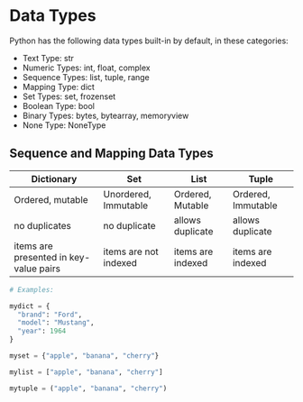 # Data Types

Python has the following data types built-in by default, in these categories:

- Text Type: str
- Numeric Types: int, float, complex
- Sequence Types: list, tuple, range
- Mapping Type: dict
- Set Types: set, frozenset
- Boolean Type: bool
- Binary Types: bytes, bytearray, memoryview
- None Type: NoneType

## Sequence and Mapping Data Types

| **Dictionary**                         | **Set**               | **List**          | **Tuple**          |
| -------------------------------------- | --------------------- | ----------------- | ------------------ |
| Ordered, mutable                       | Unordered, Immutable  | Ordered, Mutable  | Ordered, Immutable |
| no duplicates                          | no duplicate          | allows duplicate  | allows duplicate   |
| items are presented in key-value pairs | items are not indexed | items are indexed | items are indexed  |

```python
# Examples:

mydict = {
  "brand": "Ford",
  "model": "Mustang",
  "year": 1964
}

myset = {"apple", "banana", "cherry"}

mylist = ["apple", "banana", "cherry"]

mytuple = ("apple", "banana", "cherry")
```
